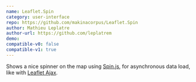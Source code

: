 ```yaml
---
name: Leaflet.Spin
category: user-interface
repo: https://github.com/makinacorpus/Leaflet.Spin
author: Mathieu Leplatre
author-url: https://github.com/leplatrem
demo: 
compatible-v0: false
compatible-v1: true
---
```


Shows a nice spinner on the map using <a href="http://fgnass.github.com/spin.js/">Spin.js</a>,			for asynchronous data load, like with <a href="https://github.com/calvinmetcalf/leaflet-ajax">Leaflet Ajax</a>.
